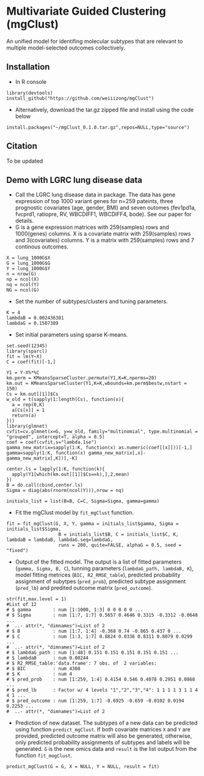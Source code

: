 # Multivariate Guided Clustering (mgClust)

An unified model for identifing molecular subtypes that are relevant to multiple model-selected outcomes collectively.

## Installation
* In R console

```{R}
library(devtools)
install_github("https://github.com/weiiizong/mgClust")
```

* Alternatively, download the tar.gz zipped file and install using the code below
```{R}
install.packages("~/mgClust_0.1.0.tar.gz",repos=NULL,type="source")
```

## Citation
To be updated

## Demo with LGRC lung disease data 
* Call the LGRC lung disease data in package. The data has gene expression of top 1000 variant genes for n=259 pateints, three prognostic covariates (age, gender, BMI) and seven outomes (fev1pd1a, fvcprd1, ratiopre, RV, WBCDIFF1, WBCDIFF4, bode). See our paper for details.
* G is a gene expression matrices with 259(samples) rows and 1000(genes) columns. X is a covariate matrix with 259(samples) rows and 3(covariates) columns. Y is a matrix with 259(samples) rows and 7 continous outcomes.
```{R}
X = lung_1000G$X
G = lung_1000G$G
Y = lung_1000G$Y
n = nrow(G)
np = ncol(X)
nq = ncol(Y)
NG = ncol(G)
```

* Set the number of subtypes/clusters and tuning parameters.

```{R}
K = 4
lambdaB = 0.002436381
lambdaG = 0.1507389
```

* Set initial parameters using sparse K-means.
```{R}
set.seed(12345)
library(sparcl)
fit = lm(Y~X)
C = coef(fit)[-1,]

Y1 = Y-X%*%C
km.perm = KMeansSparseCluster.permute(Y1,K=K,nperms=20)
km.out = KMeansSparseCluster(Y1,K=K,wbounds=km.perm$bestw,nstart = 150)
Cs = km.out[[1]]$Cs
w_old = t(sapply(1:length(Cs), function(x){
  a = rep(0,K)
  a[Cs[x]] = 1
  return(a)
}))
library(glmnet)
cvfit=cv.glmnet(x=G, y=w_old, family="multinomial", type.multinomial = "grouped", intercept=T, alpha = 0.5)
coef = coef(cvfit,s="lambda.1se")
gamma_new_matrix=sapply(1:K, function(x) as.numeric(coef[[x]]))[-1,]
gamma=sapply(1:K, function(x) gamma_new_matrix[,x]-gamma_new_matrix[,K])[,-K]

center.ls = lapply(1:K, function(k){
  apply(Y1[which(km.out[[1]]$Cs==k),],2,mean)
})
B = do.call(cbind,center.ls)
Sigma = diag(abs(rnorm(ncol(Y))),nrow = nq)

initials_list = list(B=B, C=C, Sigma=Sigma, gamma=gamma)

```
* Fit the mgClust model by `fit_mgClust` function.

```{R}
fit = fit_mgClust(G, X, Y, gamma = initials_list$gamma, Sigma = initials_list$Sigma, 
                   B = initials_list$B, C = initials_list$C, K, lambdaB = lambdaB, lambdaG.seq=lambdaG,
                   runs = 200, quite=FALSE, alphaG = 0.5, seed = "fixed")
```

* Output of the fitted model.
The output is a list of fitted parameters (`gamma, Sigma, B, C`), tunning parameters (`lambdaG_path, lambdaB, K`), model fitting metrices (`BIC, R2_RMSE_table`), predicted probability assignment of subytpes (`pred_prob`), predicted subtype assignment (`pred_lb`) and predited outcome matrix (`pred_outcome`).

```{R}
str(fit,max.level = 1)
#List of 12
# $ gamma        : num [1:1000, 1:3] 0 0 0 0 0 ...
# $ Sigma        : num [1:7, 1:7] 0.5657 0.4646 0.3315 -0.3312 -0.0648 ...
#  ..- attr(*, "dimnames")=List of 2
# $ B            : num [1:7, 1:4] -0.368 0.74 -0.865 0.437 0 ...
# $ C            : num [1:3, 1:7] 0.8824 0.0336 0.8311 0.8079 0.0299 ...
#  ..- attr(*, "dimnames")=List of 2
# $ lambdaG_path : num [1:48] 0.151 0.151 0.151 0.151 0.151 ...
# $ lambdaB      : num 0.00244
# $ R2_RMSE_table:'data.frame':	7 obs. of  2 variables:
# $ BIC          : num 4308
# $ K            : num 4
# $ pred_prob    : num [1:259, 1:4] 0.4154 0.546 0.4078 0.2951 0.0868 ...
# $ pred_lb      : Factor w/ 4 levels "1","2","3","4": 1 1 1 1 3 1 1 4 4 1 ...
# $ pred_outcome : num [1:259, 1:7] -0.6925 -0.659 -0.0102 0.0194 0.2253 ...
#  ..- attr(*, "dimnames")=List of 2
```

* Prediction of new dataset.
The subtypes of a new data can be predicted using function `predict_mgClust`. If both covariate matrices `X` and `Y` are provided, predicted outcome matrix will also be generated, otherwise, only predicted probability assignments of subtypes and labels will be generated. `G` is the new omics data and `result` is the list output from the function `fit_mogClust`.

```{R}
predict_mgClust(G = G, X = NULL, Y = NULL, result = fit)
```


